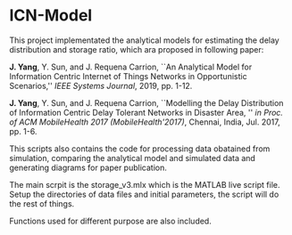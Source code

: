 # ICN-Model
This project implementated the analytical models for estimating the delay distribution and storage ratio, which ara proposed in following paper:

**J. Yang**, Y. Sun, and J. Requena Carrion, ``An Analytical Model for Information Centric Internet of Things Networks in Opportunistic Scenarios,'' *IEEE Systems Journal*, 2019, pp. 1-12.

**J. Yang**, Y. Sun, and J. Requena Carrion, ``Modelling the Delay Distribution of Information Centric Delay Tolerant Networks in Disaster Area, ''  *in Proc. of ACM MobileHealth 2017 (MobileHealth'2017)*, Chennai, India, Jul. 2017, pp. 1-6.

This scripts also contains the code for processing data obatained from simulation, comparing the analytical model and simulated data and generating diagrams for paper publication. 

The main scrpit is the storage_v3.mlx which is the MATLAB live script file. Setup the directories of data files and initial parameters, the script will do the rest of things.

Functions used for different purpose are also included. 
